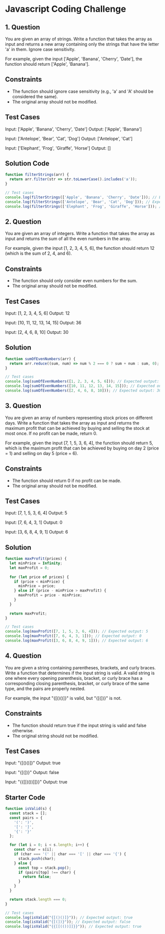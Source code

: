 # Javascript Coding Challenge

## 1. Question

You are given an array of strings. Write a function that takes the array as input and returns a new array containing only the strings that have the letter 'a' in them. Ignore case sensitivity.

For example, given the input ['Apple', 'Banana', 'Cherry', 'Date'], the function should return ['Apple', 'Banana'].

## Constraints

- The function should ignore case sensitivity (e.g., 'a' and 'A' should be considered the same).
- The original array should not be modified.

## Test Cases

Input: ['Apple', 'Banana', 'Cherry', 'Date']
Output: ['Apple', 'Banana']

Input: ['Antelope', 'Bear', 'Cat', 'Dog']
Output: ['Antelope', 'Cat']

Input: ['Elephant', 'Frog', 'Giraffe', 'Horse']
Output: []

## Solution Code
```javascript
function filterStrings(arr) {
  return arr.filter(str => str.toLowerCase().includes('a'));
}

// Test cases
console.log(filterStrings(['Apple', 'Banana', 'Cherry', 'Date'])); // Expected output: ['Apple', 'Banana']
console.log(filterStrings(['Antelope', 'Bear', 'Cat', 'Dog'])); // Expected output: ['Antelope', 'Cat']
console.log(filterStrings(['Elephant', 'Frog', 'Giraffe', 'Horse'])); // Expected output: []
```

## 2. Question

You are given an array of integers. Write a function that takes the array as input and returns the sum of all the even numbers in the array.

For example, given the input [1, 2, 3, 4, 5, 6], the function should return 12 (which is the sum of 2, 4, and 6).

## Constraints

- The function should only consider even numbers for the sum.
- The original array should not be modified.

## Test Cases

Input: [1, 2, 3, 4, 5, 6]
Output: 12

Input: [10, 11, 12, 13, 14, 15]
Output: 36

Input: [2, 4, 6, 8, 10]
Output: 30

## Solution
```javascript
function sumOfEvenNumbers(arr) {
  return arr.reduce((sum, num) => num % 2 === 0 ? sum + num : sum, 0);
}

// Test cases
console.log(sumOfEvenNumbers([1, 2, 3, 4, 5, 6])); // Expected output: 12
console.log(sumOfEvenNumbers([10, 11, 12, 13, 14, 15])); // Expected output: 36
console.log(sumOfEvenNumbers([2, 4, 6, 8, 10])); // Expected output: 30
```

## 3. Question

You are given an array of numbers representing stock prices on different days. Write a function that takes the array as input and returns the maximum profit that can be achieved by buying and selling the stock at most once. If no profit can be made, return 0.

For example, given the input [7, 1, 5, 3, 6, 4], the function should return 5, which is the maximum profit that can be achieved by buying on day 2 (price = 1) and selling on day 5 (price = 6).

## Constraints

- The function should return 0 if no profit can be made.
- The original array should not be modified.

## Test Cases

Input: [7, 1, 5, 3, 6, 4]
Output: 5

Input: [7, 6, 4, 3, 1]
Output: 0

Input: [3, 6, 8, 4, 9, 1]
Output: 6

## Solution

```javascript
function maxProfit(prices) {
  let minPrice = Infinity;
  let maxProfit = 0;
  
  for (let price of prices) {
    if (price < minPrice) {
      minPrice = price;
    } else if (price - minPrice > maxProfit) {
      maxProfit = price - minPrice;
    }
  }
  
  return maxProfit;
}

// Test cases
console.log(maxProfit([7, 1, 5, 3, 6, 4])); // Expected output: 5
console.log(maxProfit([7, 6, 4, 3, 1])); // Expected output: 0
console.log(maxProfit([3, 6, 8, 4, 9, 1])); // Expected output: 6

```

## 4. Question

You are given a string containing parentheses, brackets, and curly braces. Write a function that determines if the input string is valid. A valid string is one where every opening parenthesis, bracket, or curly brace has a corresponding closing parenthesis, bracket, or curly brace of the same type, and the pairs are properly nested.

For example, the input "{[()()]}" is valid, but "{[(])}" is not.

## Constraints

- The function should return true if the input string is valid and false otherwise.
- The original string should not be modified.

## Test Cases

Input: "{[()()]}"
Output: true

Input: "{[(])}"
Output: false

Input: "{{[[(())]]}}"
Output: true

## Starter Code

```javascript
function isValid(s) {
  const stack = [];
  const pairs = {
    '(': ')',
    '[': ']',
    '{': '}'
  };

  for (let i = 0; i < s.length; i++) {
    const char = s[i];
    if (char === '(' || char === '[' || char === '{') {
      stack.push(char);
    } else {
      const top = stack.pop();
      if (pairs[top] !== char) {
        return false;
      }
    }
  }

  return stack.length === 0;
}

// Test cases
console.log(isValid("{[()()]}")); // Expected output: true
console.log(isValid("{[(])}")); // Expected output: false
console.log(isValid("{{[[(())]]}}")); // Expected output: true
````
